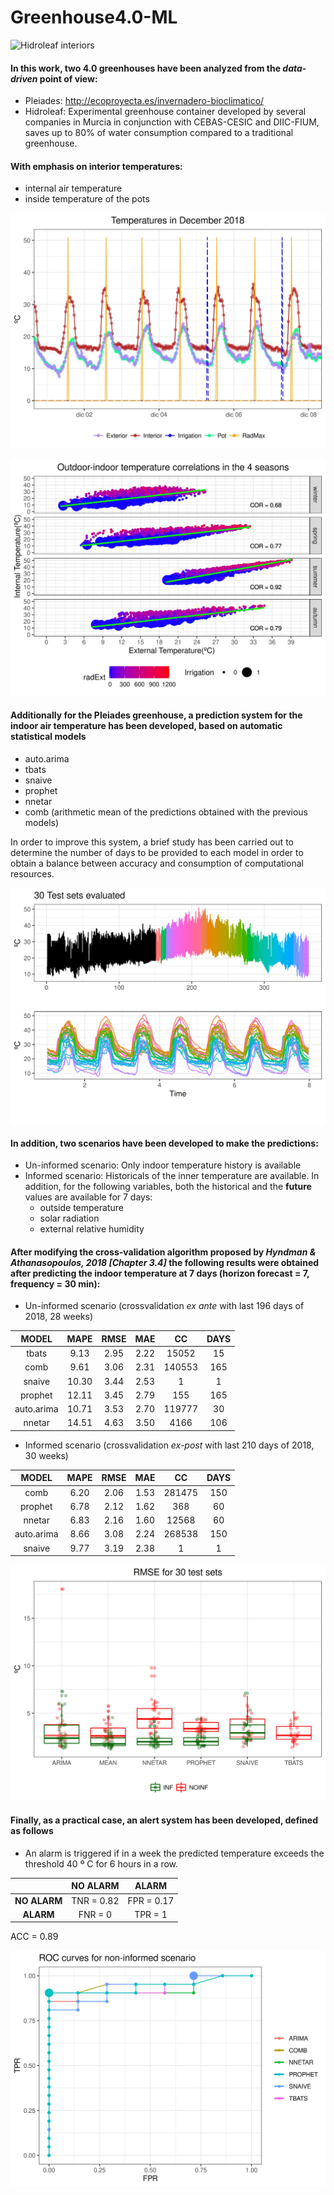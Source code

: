# Greenhouse4.0-ML

![Hidroleaf interiors](https://github.com/VicenteYago/invernaderos4.0/blob/master/fotos/HIDROLEAF/hidro.jpg)



#### In this work, two 4.0 greenhouses have been analyzed from the *data-driven* point of view:
  - Pleiades: http://ecoproyecta.es/invernadero-bioclimatico/
  - Hidroleaf: Experimental greenhouse container developed by several companies in Murcia in conjunction with CEBAS-CESIC and DIIC-FIUM, saves up to 80% of water consumption compared to a traditional greenhouse.

#### With emphasis on interior temperatures:
  - internal air temperature
  - inside temperature of the pots
  
 ![globaltemp](https://github.com/VicenteYago/Greenhouses4.0-ML/blob/main/images/temperaturasGlobal.jpeg)

 ![Pleiades interiors](https://github.com/VicenteYago/Greenhouses4.0-ML/blob/main/images/tempIntExtFacet.jpeg)

  
 #### Additionally for the Pleiades greenhouse, a prediction system for the indoor air temperature has been developed, based on automatic statistical models
  - auto.arima
  - tbats
  - snaive
  - prophet
  - nnetar
  - comb (arithmetic mean of the predictions obtained with the previous models)

In order to improve this system, a brief study has been carried out to determine the number of days to be provided to each model in order to obtain a balance between accuracy and consumption of computational resources.

 ![Pleiades interiors](https://github.com/VicenteYago/Greenhouses4.0-ML/blob/main/images/testsAlineadosdual.jpeg)



#### In addition, two scenarios have been developed to make the predictions:
  - Un-informed scenario: Only indoor temperature history is available
  - Informed scenario: Historicals of the inner temperature are available. In addition, for the following variables, both the historical and the **future** values are available for 7 days:
    - outside temperature
    - solar radiation
    - external relative humidity
    
    
#### After modifying the cross-validation algorithm proposed by *Hyndman & Athanasopoulos, 2018 [Chapter 3.4]* the following results were obtained after predicting the indoor temperature at 7 days (horizon forecast = 7, frequency = 30 min):
  - Un-informed scenario (crossvalidation *ex ante* with last 196 days of 2018, 28 weeks)
  
  |MODEL   | MAPE | RMSE | MAE | CC | DAYS |
  | :-------: | :----: | :----: | :---: |:----:| :-----:|
  | tbats   | 9.13  | 2.95  | 2.22 | 15052| 15    |
  | comb    | 9.61  | 3.06  | 2.31 | 140553| 165    | 
  | snaive  | 10.30 | 3.44  | 2.53 | 1| 1    |
  | prophet | 12.11 | 3.45  | 2.79 | 155 |   165  |
  | auto.arima   | 10.71 | 3.53  | 2.70 | 119777 | 30    |
  | nnetar  | 14.51 | 4.63  | 3.50 | 4166 |   106  |

  - Informed scenario (crossvalidation *ex-post* with last 210 days of 2018, 30 weeks)
  
  |MODEL   | MAPE | RMSE | MAE | CC | DAYS |
  | :-------: | :----: | :----: | :---: |:----:| :-----:|
  | comb    | 6.20   |  2.06  |  1.53  | 281475   |  150   | 
  | prophet | 6.78   |  2.12  |  1.62  | 368   |  60   |
  | nnetar  | 6.83   |  2.16  |  1.60  | 12568   |  60   |
  | auto.arima   | 8.66   |  3.08  |  2.24  | 268538   |  150   |
  | snaive  | 9.77   |  3.19  |  2.38  |  1  |  1   |
  
 ![Pleiades interiors](https://github.com/VicenteYago/Greenhouses4.0-ML/blob/main/images/boxplotsEscenarios.jpeg)


#### Finally, as a practical case, an alert system has been developed, defined as follows
  - An alarm is triggered if in a week the predicted temperature exceeds the threshold 40 º C for 6 hours in a row.

  |           | NO ALARM | ALARM |  
  | :-------: | :----: | :----: |
  | **NO ALARM**| TNR =  0.82  | FPR = 0.17
  | **ALARM**   | FNR =  0  | TPR = 1

ACC = 0.89  

 ![Pleiades interiors](https://github.com/VicenteYago/Greenhouses4.0-ML/blob/main/images/ROCnonInf.jpeg)


